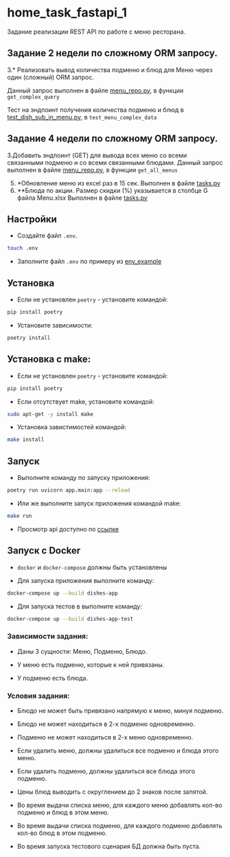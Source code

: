 # home_task_fastapi_1

Задание реализации REST API по работе с меню ресторана.

## Задание 2 недели по сложному ORM запросу.
3.* Реализовать вывод количества подменю и блюд для Меню через один (сложный) ORM запрос.

Данный запрос выполнен в файле [menu_repo.py](app/repository/menu_repo.py), в функции `get_complex_query`

Тест на эндпоинт получения количества подменю и блюд в [test_dish_sub_in_menu.py](app/tests/test_dish_sub_in_menu.py), в `test_menu_complex_data`

## Задание 4 недели по сложному ORM запросу.

3.Добавить эндпоинт (GET) для вывода всех меню со всеми связанными подменю и со всеми связанными блюдами.
Данный запрос выполнен в файле [menu_repo.py](app/repository/menu_repo.py), в функции `get_all_menus`

5. *Обновление меню из excel раз в 15 сек.
Выполнен в файле [tasks.py](app/celery/tasks.py)
6. **Блюда по акции. Размер скидки (%) указывается в столбце G файла Menu.xlsx
Выполнен в файле [tasks.py](app/celery/tasks.py)

## Настройки

- Создайте файл `.env`.
```bash
touch .env
```

- Заполните файл `.env` по примеру из [env_example](app/env_example)


## Установка

- Если не установлен `poetry` - установите командой:
```bash
pip install poetry
```

- Установите зависимости:
```bash
poetry install
```

## Установка с make:

- Если не установлен `poetry` - установите командой:
```bash
pip install poetry
```

- Если отсутствует make, установите командой:
```bash
sudo apt-get -y install make
```

- Установка завистимостей командой:
```bash
make install
```

## Запуск

- Выполните команду по запуску приложения:
```bash
poetry run uvicorn app.main:app --reload
```

- Или же выполните запуск приложения командой make:
```bash
make run
```
- Просмотр api доступно по [ссылке](http://127.0.0.1:8000/docs#/)

## Запуск c Docker

- `docker` и `docker-compose` должны быть установлены

- Для запуска приложения выполните команду:
```bash
docker-compose up --build dishes-app
```

- Для запуска тестов в выполните команду:
```bash
docker-compose up --build dishes-app-test
```


### Зависимости задания:

- Даны 3 сущности: Меню, Подменю, Блюдо.

- У меню есть подменю, которые к ней привязаны.

- У подменю есть блюда.

### Условия задания:

- Блюдо не может быть привязано напрямую к меню, минуя подменю.

- Блюдо не может находиться в 2-х подменю одновременно.

- Подменю не может находиться в 2-х меню одновременно.

- Если удалить меню, должны удалиться все подменю и блюда этого меню.

- Если удалить подменю, должны удалиться все блюда этого подменю.

- Цены блюд выводить с округлением до 2 знаков после запятой.

- Во время выдачи списка меню, для каждого меню добавлять кол-во подменю и блюд в этом меню.

- Во время выдачи списка подменю, для каждого подменю добавлять кол-во блюд в этом подменю.

- Во время запуска тестового сценария БД должна быть пуста.
